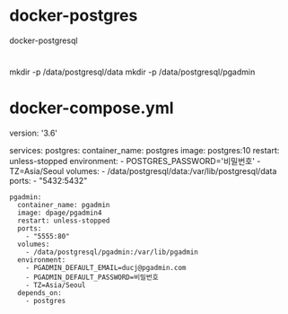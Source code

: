 # docker-postgres
docker-postgresql














# 
  mkdir -p /data/postgresql/data
  mkdir -p /data/postgresql/pgadmin


# docker-compose.yml

  version: '3.6'
  
  services:
    postgres:
      container_name: postgres
      image: postgres:10
      restart: unless-stopped
      environment:
        - POSTGRES_PASSWORD='비밀번호'
        - TZ=Asia/Seoul
      volumes:
        - /data/postgresql/data:/var/lib/postgresql/data
      ports:
        - "5432:5432"
  
    pgadmin:
      container_name: pgadmin
      image: dpage/pgadmin4
      restart: unless-stopped
      ports:
        - "5555:80"
      volumes:
        - /data/postgresql/pgadmin:/var/lib/pgadmin
      environment:
        - PGADMIN_DEFAULT_EMAIL=ducj@pgadmin.com
        - PGADMIN_DEFAULT_PASSWORD=비밀번호
        - TZ=Asia/Seoul
      depends_on:
        - postgres
